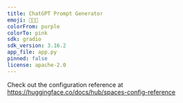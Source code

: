 ```yaml
---
title: ChatGPT Prompt Generator
emoji: 👨🏻‍🎤
colorFrom: purple
colorTo: pink
sdk: gradio
sdk_version: 3.16.2
app_file: app.py
pinned: false
license: apache-2.0
---
```


Check out the configuration reference at https://huggingface.co/docs/hub/spaces-config-reference
